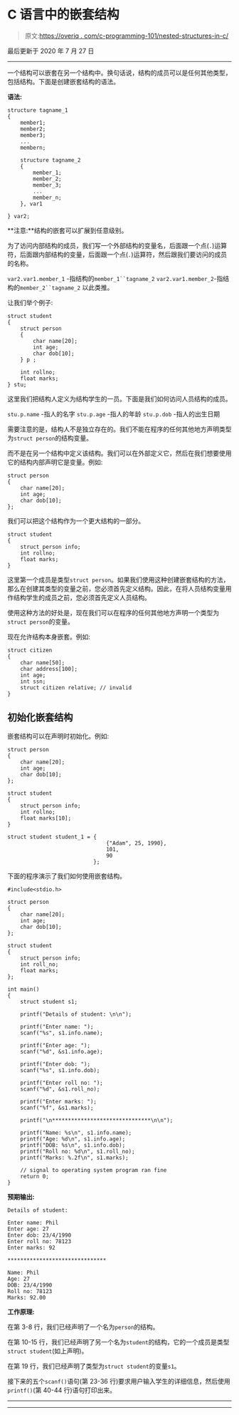 # C 语言中的嵌套结构

> 原文:[https://overiq . com/c-programming-101/nested-structures-in-c/](https://overiq.com/c-programming-101/nested-structures-in-c/)

最后更新于 2020 年 7 月 27 日

* * *

一个结构可以嵌套在另一个结构中。换句话说，结构的成员可以是任何其他类型，包括结构。下面是创建嵌套结构的语法。

**语法:**

```
structure tagname_1
{
    member1;
    member2;
    member3;
    ...
    membern;

    structure tagname_2
    {
        member_1;
        member_2;
        member_3;
        ...
        member_n;
    }, var1

} var2;

```

**注意:**结构的嵌套可以扩展到任意级别。

为了访问内部结构的成员，我们写一个外部结构的变量名，后面跟一个点(`.`)运算符，后面跟内部结构的变量，后面跟一个点(`.`)运算符，然后跟我们要访问的成员的名称。

`var2.var1.member_1` -指结构的`member_1``tagname_2`
`var2.var1.member_2`-指结构的`member_2``tagname_2`
以此类推。

让我们举个例子:

```
struct student
{
    struct person
    {
        char name[20];
        int age;
        char dob[10];
    } p ;

    int rollno;
    float marks;
} stu;

```

这里我们把结构人定义为结构学生的一员。下面是我们如何访问人员结构的成员。

`stu.p.name` -指人的名字
`stu.p.age` -指人的年龄
`stu.p.dob` -指人的出生日期

需要注意的是，结构人不是独立存在的。我们不能在程序的任何其他地方声明类型为`struct person`的结构变量。

而不是在另一个结构中定义该结构。我们可以在外部定义它，然后在我们想要使用它的结构内部声明它是变量。例如:

```
struct person
{
    char name[20];
    int age;
    char dob[10];
};

```

我们可以把这个结构作为一个更大结构的一部分。

```
struct student
{
    struct person info;
    int rollno;
    float marks;
}

```

这里第一个成员是类型`struct person`。如果我们使用这种创建嵌套结构的方法，那么在创建其类型的变量之前，您必须首先定义结构。因此，在将人员结构变量用作结构学生的成员之前，您必须首先定义人员结构。

使用这种方法的好处是，现在我们可以在程序的任何其他地方声明一个类型为`struct person`的变量。

现在允许结构本身嵌套。例如:

```
struct citizen
{
    char name[50];
    char address[100];
    int age;
    int ssn;
    struct citizen relative; // invalid
}

```

## 初始化嵌套结构

嵌套结构可以在声明时初始化。例如:

```
struct person
{
    char name[20];
    int age;
    char dob[10];
};

struct student
{
    struct person info;
    int rollno;
    float marks[10];
}

struct student student_1 = {
                               {"Adam", 25, 1990},
                               101,
                               90
                           };

```

下面的程序演示了我们如何使用嵌套结构。

```
#include<stdio.h>

struct person
{
    char name[20];
    int age;
    char dob[10];
};

struct student
{
    struct person info;
    int roll_no;
    float marks;
};

int main()
{
    struct student s1;

    printf("Details of student: \n\n");

    printf("Enter name: ");
    scanf("%s", s1.info.name);

    printf("Enter age: ");
    scanf("%d", &s1.info.age);

    printf("Enter dob: ");
    scanf("%s", s1.info.dob);

    printf("Enter roll no: ");
    scanf("%d", &s1.roll_no);

    printf("Enter marks: ");
    scanf("%f", &s1.marks);

    printf("\n*******************************\n\n");

    printf("Name: %s\n", s1.info.name);
    printf("Age: %d\n", s1.info.age);
    printf("DOB: %s\n", s1.info.dob);
    printf("Roll no: %d\n", s1.roll_no);
    printf("Marks: %.2f\n", s1.marks);

    // signal to operating system program ran fine
    return 0;
}

```

**预期输出:**

```
Details of student:

Enter name: Phil
Enter age: 27
Enter dob: 23/4/1990
Enter roll no: 78123
Enter marks: 92

*******************************

Name: Phil
Age: 27
DOB: 23/4/1990
Roll no: 78123
Marks: 92.00

```

**工作原理:**

在第 3-8 行，我们已经声明了一个名为`person`的结构。

在第 10-15 行，我们已经声明了另一个名为`student`的结构，它的一个成员是类型`struct student`(如上声明)。

在第 19 行，我们已经声明了类型为`struct student`的变量`s1`。

接下来的五个`scanf()`语句(第 23-36 行)要求用户输入学生的详细信息，然后使用`printf()`(第 40-44 行)语句打印出来。

* * *

* * *